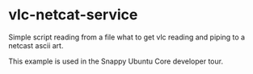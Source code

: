 # vlc-netcat-service
Simple script reading from a file what to get vlc reading and piping to a netcast ascii art.

This example is used in the Snappy Ubuntu Core developer tour.

